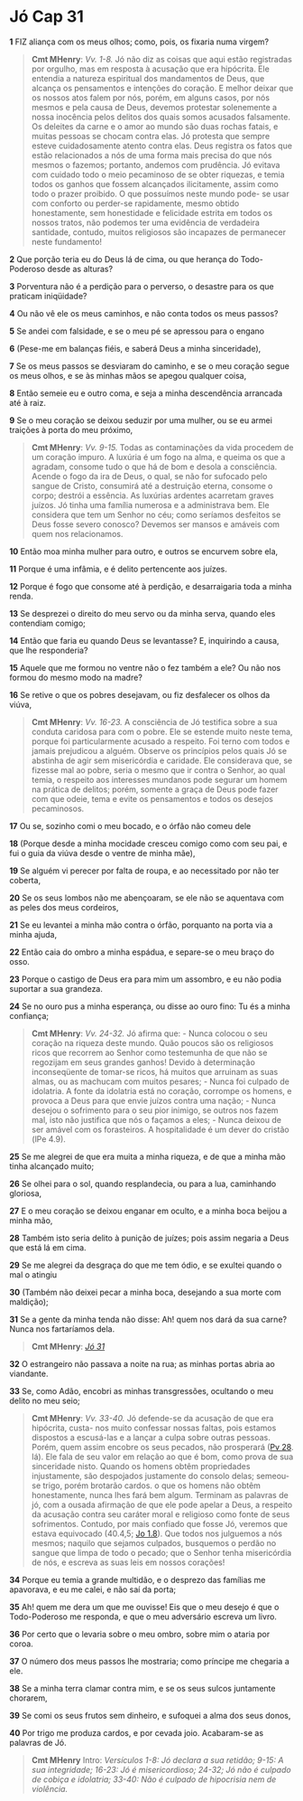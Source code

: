 # Jó Cap 31

**1** 	FIZ aliança com os meus olhos; como, pois, os fixaria numa virgem?

> **Cmt MHenry**: *Vv. 1-8.* Jó não diz as coisas que aqui estão registradas por orgulho, mas em resposta à acusação que era hipócrita. Ele entendia a natureza espiritual dos mandamentos de Deus, que alcança os pensamentos e intenções do coração. E melhor deixar que os nossos atos falem por nós, porém, em alguns casos, por nós mesmos e pela causa de Deus, devemos protestar solenemente a nossa inocência pelos delitos dos quais somos acusados falsamente. Os deleites da carne e o amor ao mundo são duas rochas fatais, e muitas pessoas se chocam contra elas. Jó protesta que sempre esteve cuidadosamente atento contra elas. Deus registra os fatos que estão relacionados a nós de uma forma mais precisa do que nós mesmos o fazemos; portanto, andemos com prudência. Jó evitava com cuidado todo o meio pecaminoso de se obter riquezas, e temia todos os ganhos que fossem alcançados ilicitamente, assim como todo o prazer proibido. O que possuímos neste mundo pode- se usar com conforto ou perder-se rapidamente, mesmo obtido honestamente, sem honestidade e felicidade estrita em todos os nossos tratos, não podemos ter uma evidência de verdadeira santidade, contudo, muitos religiosos são incapazes de permanecer neste fundamento!

**2** 	Que porção teria eu do Deus lá de cima, ou que herança do Todo-Poderoso desde as alturas?

**3** 	Porventura não é a perdição para o perverso, o desastre para os que praticam iniqüidade?

**4** 	Ou não vê ele os meus caminhos, e não conta todos os meus passos?

**5** 	Se andei com falsidade, e se o meu pé se apressou para o engano

**6** 	(Pese-me em balanças fiéis, e saberá Deus a minha sinceridade),

**7** 	Se os meus passos se desviaram do caminho, e se o meu coração segue os meus olhos, e se às minhas mãos se apegou qualquer coisa,

**8** 	Então semeie eu e outro coma, e seja a minha descendência arrancada até à raiz.

**9** 	Se o meu coração se deixou seduzir por uma mulher, ou se eu armei traições à porta do meu próximo,

> **Cmt MHenry**: *Vv. 9-15.* Todas as contaminações da vida procedem de um coração impuro. A luxúria é um fogo na alma, e queima os que a agradam, consome tudo o que há de bom e desola a consciência. Acende o fogo da ira de Deus, o qual, se não for sufocado pelo sangue de Cristo, consumirá até a destruição eterna, consome o corpo; destrói a essência. As luxúrias ardentes acarretam graves juízos. Jó tinha uma família numerosa e a administrava bem. Ele considera que tem um Senhor no céu; como seríamos desfeitos se Deus fosse severo conosco? Devemos ser mansos e amáveis com quem nos relacionamos.

**10** 	Então moa minha mulher para outro, e outros se encurvem sobre ela,

**11** 	Porque é uma infâmia, e é delito pertencente aos juízes.

**12** 	Porque é fogo que consome até à perdição, e desarraigaria toda a minha renda.

**13** 	Se desprezei o direito do meu servo ou da minha serva, quando eles contendiam comigo;

**14** 	Então que faria eu quando Deus se levantasse? E, inquirindo a causa, que lhe responderia?

**15** 	Aquele que me formou no ventre não o fez também a ele? Ou não nos formou do mesmo modo na madre?

**16** 	Se retive o que os pobres desejavam, ou fiz desfalecer os olhos da viúva,

> **Cmt MHenry**: *Vv. 16-23.* A consciência de Jó testifica sobre a sua conduta caridosa para com o pobre. Ele se estende muito neste tema, porque foi particularmente acusado a respeito. Foi terno com todos e jamais prejudicou a alguém. Observe os princípios pelos quais Jó se abstinha de agir sem misericórdia e caridade. Ele considerava que, se fizesse mal ao pobre, seria o mesmo que ir contra o Senhor, ao qual temia, o respeito aos interesses mundanos pode segurar um homem na prática de delitos; porém, somente a graça de Deus pode fazer com que odeie, tema e evite os pensamentos e todos os desejos pecaminosos.

**17** 	Ou se, sozinho comi o meu bocado, e o órfão não comeu dele

**18** 	(Porque desde a minha mocidade cresceu comigo como com seu pai, e fui o guia da viúva desde o ventre de minha mãe),

**19** 	Se alguém vi perecer por falta de roupa, e ao necessitado por não ter coberta,

**20** 	Se os seus lombos não me abençoaram, se ele não se aquentava com as peles dos meus cordeiros,

**21** 	Se eu levantei a minha mão contra o órfão, porquanto na porta via a minha ajuda,

**22** 	Então caia do ombro a minha espádua, e separe-se o meu braço do osso.

**23** 	Porque o castigo de Deus era para mim um assombro, e eu não podia suportar a sua grandeza.

**24** 	Se no ouro pus a minha esperança, ou disse ao ouro fino: Tu és a minha confiança;

> **Cmt MHenry**: *Vv. 24-32.* Jó afirma que: - Nunca colocou o seu coração na riqueza deste mundo. Quão poucos são os religiosos ricos que recorrem ao Senhor como testemunha de que não se regozijam em seus grandes ganhos! Devido à determinação inconseqüente de tomar-se ricos, há muitos que arruinam as suas almas, ou as machucam com muitos pesares; - Nunca foi culpado de idolatria. A fonte da idolatria está no coração, corrompe os homens, e provoca a Deus para que envie juízos contra uma nação; - Nunca desejou o sofrimento para o seu pior inimigo, se outros nos fazem mal, isto não justifica que nós o façamos a eles; - Nunca deixou de ser amável com os forasteiros. A hospitalidade é um dever do cristão (lPe 4.9).

**25** 	Se me alegrei de que era muita a minha riqueza, e de que a minha mão tinha alcançado muito;

**26** 	Se olhei para o sol, quando resplandecia, ou para a lua, caminhando gloriosa,

**27** 	E o meu coração se deixou enganar em oculto, e a minha boca beijou a minha mão,

**28** 	Também isto seria delito à punição de juízes; pois assim negaria a Deus que está lá em cima.

**29** 	Se me alegrei da desgraça do que me tem ódio, e se exultei quando o mal o atingiu

**30** 	(Também não deixei pecar a minha boca, desejando a sua morte com maldição);

**31** 	Se a gente da minha tenda não disse: Ah! quem nos dará da sua carne? Nunca nos fartaríamos dela.

> **Cmt MHenry**: *[Jó 31](../18A-Jo/31.md#0)*

**32** 	O estrangeiro não passava a noite na rua; as minhas portas abria ao viandante.

**33** 	Se, como Adão, encobri as minhas transgressões, ocultando o meu delito no meu seio;

> **Cmt MHenry**: *Vv. 33-40.* Jó defende-se da acusação de que era hipócrita, custa- nos muito confessar nossas faltas, pois estamos dispostos a escusá-las e a lançar a culpa sobre outras pessoas. Porém, quem assim encobre os seus pecados, não prosperará ([Pv 28](../20A-Pv/28.md#0). lá). Ele fala de seu valor em relação ao que é bom, como prova de sua sinceridade nisto. Quando os homens obtêm propriedades injustamente, são despojados justamente do consolo delas; semeou-se trigo, porém brotarão cardos. o que os homens não obtêm honestamente, nunca lhes fará bem algum. Terminam as palavras de jó, com a ousada afirmação de que ele pode apelar a Deus, a respeito da acusação contra seu caráter moral e religioso como fonte de seus sofrimentos. Contudo, por mais confiado que fosse Jó, veremos que estava equivocado (40.4,5; [Jo 1.8](../43N-Joa/01.md#8)). Que todos nos julguemos a nós mesmos; naquilo que sejamos culpados, busquemos o perdão no sangue que limpa de todo o pecado; que o Senhor tenha misericórdia de nós, e escreva as suas leis em nossos corações!

**34** 	Porque eu temia a grande multidão, e o desprezo das famílias me apavorava, e eu me calei, e não saí da porta;

**35** 	Ah! quem me dera um que me ouvisse! Eis que o meu desejo é que o Todo-Poderoso me responda, e que o meu adversário escreva um livro.

**36** 	Por certo que o levaria sobre o meu ombro, sobre mim o ataria por coroa.

**37** 	O número dos meus passos lhe mostraria; como príncipe me chegaria a ele.

**38** 	Se a minha terra clamar contra mim, e se os seus sulcos juntamente chorarem,

**39** 	Se comi os seus frutos sem dinheiro, e sufoquei a alma dos seus donos,

**40** 	Por trigo me produza cardos, e por cevada joio. Acabaram-se as palavras de Jó.


> **Cmt MHenry** Intro: *Versículos 1-8: Jó declara a sua retidão; 9-15: A sua integridade; 16-23: Jó é misericordioso; 24-32; Jó não é culpado de cobiça e idolatria; 33-40: Não é culpado de hipocrisia nem de violência.*